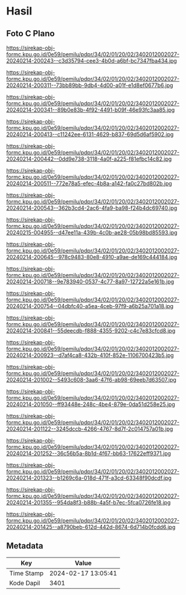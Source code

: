 # Hasil

## Foto C Plano

https://sirekap-obj-formc.kpu.go.id/0e59/pemilu/pdpr/34/02/01/20/02/3402012002027-20240214-200243--c3d35794-cee3-4b0d-a6bf-bc7347fba434.jpg

https://sirekap-obj-formc.kpu.go.id/0e59/pemilu/pdpr/34/02/01/20/02/3402012002027-20240214-200311--73bb89bb-9db4-4d00-a01f-e1d8ef0677b6.jpg

https://sirekap-obj-formc.kpu.go.id/0e59/pemilu/pdpr/34/02/01/20/02/3402012002027-20240214-200341--89b0e83b-4f92-4491-b09f-46e93fc3aa85.jpg

https://sirekap-obj-formc.kpu.go.id/0e59/pemilu/pdpr/34/02/01/20/02/3402012002027-20240214-200413--c11242ee-6131-4629-b837-69d5d6af5902.jpg

https://sirekap-obj-formc.kpu.go.id/0e59/pemilu/pdpr/34/02/01/20/02/3402012002027-20240214-200442--0dd9e738-3118-4a0f-a225-f81efbc14c82.jpg

https://sirekap-obj-formc.kpu.go.id/0e59/pemilu/pdpr/34/02/01/20/02/3402012002027-20240214-200511--772e78a5-efec-4b8a-a142-fa0c27bd802b.jpg

https://sirekap-obj-formc.kpu.go.id/0e59/pemilu/pdpr/34/02/01/20/02/3402012002027-20240214-200543--362b3cd4-2ac6-4fa9-ba98-f24b4dc69740.jpg

https://sirekap-obj-formc.kpu.go.id/0e59/pemilu/pdpr/34/02/01/20/02/3402012002027-20240215-004955--d47ee11a-439b-4c0b-ae28-05b98bd85593.jpg

https://sirekap-obj-formc.kpu.go.id/0e59/pemilu/pdpr/34/02/01/20/02/3402012002027-20240214-200645--978c9483-80e8-4910-a9ae-de169c444184.jpg

https://sirekap-obj-formc.kpu.go.id/0e59/pemilu/pdpr/34/02/01/20/02/3402012002027-20240214-200718--9e783940-0537-4c77-8a97-12722a5e161b.jpg

https://sirekap-obj-formc.kpu.go.id/0e59/pemilu/pdpr/34/02/01/20/02/3402012002027-20240214-200754--04dbfc40-a5ea-4ceb-97f9-a6b25a701a18.jpg

https://sirekap-obj-formc.kpu.go.id/0e59/pemilu/pdpr/34/02/01/20/02/3402012002027-20240214-200841--55deecdb-f888-4355-9202-c4c7e83cfcd8.jpg

https://sirekap-obj-formc.kpu.go.id/0e59/pemilu/pdpr/34/02/01/20/02/3402012002027-20240214-200923--d7af4ca8-432b-410f-852e-1106700423b5.jpg

https://sirekap-obj-formc.kpu.go.id/0e59/pemilu/pdpr/34/02/01/20/02/3402012002027-20240214-201002--5493c608-3aa6-47f6-ab98-69eeb7d63507.jpg

https://sirekap-obj-formc.kpu.go.id/0e59/pemilu/pdpr/34/02/01/20/02/3402012002027-20240214-201050--ff93448e-248c-4be4-879e-0da51d258e25.jpg

https://sirekap-obj-formc.kpu.go.id/0e59/pemilu/pdpr/34/02/01/20/02/3402012002027-20240214-201122--3245dccb-4266-4767-8d7f-2c014757a01b.jpg

https://sirekap-obj-formc.kpu.go.id/0e59/pemilu/pdpr/34/02/01/20/02/3402012002027-20240214-201252--36c56b5a-8b1d-4f67-bb63-17622eff9371.jpg

https://sirekap-obj-formc.kpu.go.id/0e59/pemilu/pdpr/34/02/01/20/02/3402012002027-20240214-201323--b1269c6a-018d-471f-a3cd-63348f90dcdf.jpg

https://sirekap-obj-formc.kpu.go.id/0e59/pemilu/pdpr/34/02/01/20/02/3402012002027-20240214-201355--954da8f3-b88b-4a5f-b7ec-5fca0726fe18.jpg

https://sirekap-obj-formc.kpu.go.id/0e59/pemilu/pdpr/34/02/01/20/02/3402012002027-20240214-201425--a8790beb-612d-442d-8674-6d714b0fcdd6.jpg


## Metadata

| Key        | Value               |
| ---------- | ------------------- |
| Time Stamp | 2024-02-17 13:05:41 |
| Kode Dapil | 3401                |



